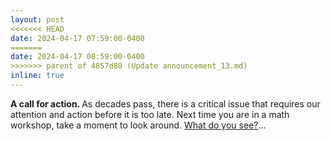 ```yaml
---
layout: post
<<<<<<< HEAD
date: 2024-04-17 07:59:00-0400
=======
date: 2024-04-17 08:59:00-0400
>>>>>>> parent of 4857d80 (Update announcement_13.md)
inline: true
---
```


<b>A call for action. </b> As decades pass, there is a critical issue that requires our attention and action before it is too late. Next time you are in a math workshop, take a moment to look around. [What do you see?](https://lauraschaposnik.com/worry/)... 